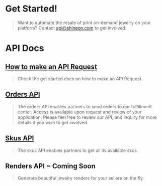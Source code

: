 # Get Started!
> Want to automate the resale of print on-demand jewelry on your platform? 
Contact api@shineon.com to get involved.

# API Docs

## [How to make an API Request](https://github.com/ShineOnCom/api/wiki/How-to-make-an-API-Request)
> Check the get started docs on how to make an API Request.

## [Orders API](https://github.com/ShineOnCom/api/wiki/Orders-API)

> The orders API enables partners to send orders to our fulfillment center. Access is available upon request and review of your application. Please feel free to review our API, and inquiry for more details if you wish to get involved.

## [Skus API](https://github.com/ShineOnCom/api/wiki/Skus-API)

> The skus API enables partners to get all its available skus.

## Renders API ~ Coming Soon

> Generate beautiful jewelry renders for your sellers on the fly.
